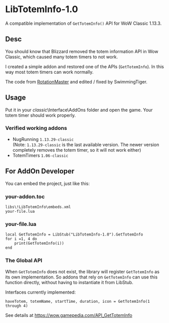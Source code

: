 # LibTotemInfo-1.0
A compatible implementation of `GetTotemInfo()` API for WoW Classic 1.13.3.


## Desc
You should know that Blizzard removed the totem information API in Wow Classic, which caused many totem timers to not work.

I created a simple addon and restored one of the APIs (`GetTotemInfo`). In this way most totem timers can work normally.

The code from [RotationMaster](https://git.neuromancy.net/projects/RM/repos/rotationmaster/browse/fake.lua?until=a0a2fc3bdfb5fa8199f14d66bd22666258f67aa4&untilPath=fake.lua) and edited / fixed by SwimmingTiger.


## Usage

Put it in your _classic_\Interface\AddOns folder and open the game. Your totem timer should work properly.

### Verified working addons
* NugRunning `1.13.29-classic`
  <br>(Note: `1.13.29-classic` is the last available version. The newer version completely removes the totem timer, so it will not work either)
* TotemTimers `1.06-classic`


## For AddOn Developer

You can embed the project, just like this:

### your-addon.toc
```
libs\!LibTotemInfo\embeds.xml
your-file.lua
```

### your-file.lua
```
local GetTotemInfo = LibStub("LibTotemInfo-1.0").GetTotemInfo
for i =1, 4 do
    print(GetTotemInfo(i))
end
```

### The Global API

When `GetTotemInfo` does not exist, the library will register `GetTotemInfo` as its own implementation. So addons that rely on `GetTotemInfo` can use this function directly, without having to instantiate it from LibStub.

Interfaces currently implemented:

```
haveTotem, totemName, startTime, duration, icon = GetTotemInfo(1 through 4)
```

See details at https://wow.gamepedia.com/API_GetTotemInfo
